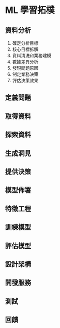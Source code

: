 # ML 學習拓樸

## 資料分析

1. 確定分析目標
2. 核心目標拆解
3. 資料清洗和業務建模
4. 數據差異分析
5. 發現問題原因
6. 制定業務決策
7. 評估決策效果

## 定義問題

## 取得資料

## 探索資料

## 生成洞見

## 提供決策

## 模型佈署

## 特徵工程

## 訓練模型

## 評估模型

## 設計架構

## 開發服務

## 測試

## 回饋
